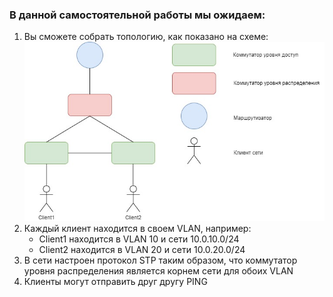 ### В данной самостоятельной работы мы ожидаем:
1. Вы сможете собрать топологию, как показано на схеме:
![](img/1.jpg)
2. Каждый клиент находится в своем VLAN, например:
   * Client1 находится в VLAN 10 и сети 10.0.10.0/24
   * Client2 находится в VLAN 20 и сети 10.0.20.0/24
3. В сети настроен протокол STP таким образом, что коммутатор уровня распределения является корнем сети для обоих VLAN
4. Клиенты могут отправить друг другу PING